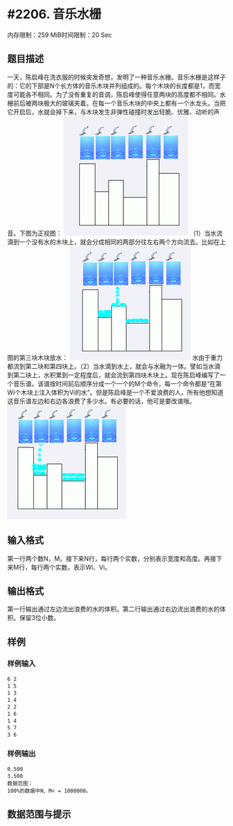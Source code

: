 # #2206. 音乐水栅

内存限制：259 MiB时间限制：20 Sec

## 题目描述

一天，陈启峰在洗衣服的时候突发奇想，发明了一种音乐水栅。音乐水栅是这样子的：它的下部是N个长方体的音乐木块并列组成的。每个木块的长度都是1，而宽度可能各不相同。为了没有重复的音调，陈启峰使得任意两块的高度都不相同。水栅前后被两块极大的玻璃夹着。在每一个音乐木块的中央上都有一个水龙头。当把它开启后，水就会掉下来，与木块发生非弹性碰撞时发出轻脆、优雅、动听的声音。下图为正视图： ![](images/2206_1.jpg) （1）当水流滴到一个没有水的木块上，就会分成相同的两部分往左右两个方向流去。比如在上图的第三块木块放水： ![](images/2206_2.jpg) 水由于重力都流到第二块和第四块上。（2）当水滴到水上，就会与水融为一体。譬如当水滴到第二块上，水积累到一定程度后，就会流到第四块木块上。现在陈启峰编写了一个音乐谱。该谱按时间前后顺序分成一个一个的M个命令，每一个命令都是&ldquo;在第Wi个木块上注入体积为Vi的水&rdquo;。但是陈启峰是一个不爱浪费的人，所有他想知道这音乐谱左边和右边各浪费了多少水。有必要的话，他可是要改谱哦。 ![](images/2206_3.jpg)

## 输入格式

第一行两个数N，M。接下来N行，每行两个实数，分别表示宽度和高度。再接下来M行，每行两个实数，表示Wi、Vi。

## 输出格式

第一行输出通过左边流出浪费的水的体积。第二行输出通过右边流出浪费的水的体积。保留3位小数。

## 样例

### 样例输入

    
    6 2
    1 5
    1 3
    1 4
    2 2
    1 6
    1 4
    5 7
    3 6
    
    

### 样例输出

    
    0.500
    3.500
    数据范围：
    100%的数据中N、M< = 1000000。
    
    

## 数据范围与提示
